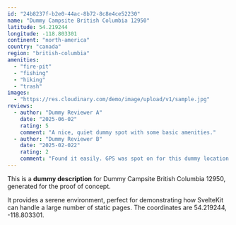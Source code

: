 ```yaml
---
id: "24b8237f-b2e0-44ac-8b72-8c8e4ce52230"
name: "Dummy Campsite British Columbia 12950"
latitude: 54.219244
longitude: -118.803301
continent: "north-america"
country: "canada"
region: "british-columbia"
amenities:
  - "fire-pit"
  - "fishing"
  - "hiking"
  - "trash"
images:
  - "https://res.cloudinary.com/demo/image/upload/v1/sample.jpg"
reviews:
  - author: "Dummy Reviewer A"
    date: "2025-06-02"
    rating: 5
    comment: "A nice, quiet dummy spot with some basic amenities."
  - author: "Dummy Reviewer B"
    date: "2025-02-022"
    rating: 2
    comment: "Found it easily. GPS was spot on for this dummy location."
---
```


This is a **dummy description** for Dummy Campsite British Columbia 12950, generated for the proof of concept.

It provides a serene environment, perfect for demonstrating how SvelteKit can handle a large number of static pages. The coordinates are 54.219244, -118.803301.
